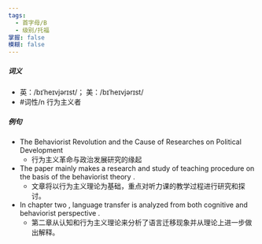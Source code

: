 ```yaml
---
tags:
  - 首字母/B
  - 级别/托福
掌握: false
模糊: false
---
```

##### 词义
- 英：/bɪˈheɪvjərɪst/； 美：/bɪˈheɪvjərɪst/
- #词性/n  行为主义者
##### 例句
- The Behaviorist Revolution and the Cause of Researches on Political Development
	- 行为主义革命与政治发展研究的缘起
- The paper mainly makes a research and study of teaching procedure on the basis of the behaviorist theory .
	- 文章将以行为主义理论为基础，重点对听力课的教学过程进行研究和探讨。
- In chapter two , language transfer is analyzed from both cognitive and behaviorist perspective .
	- 第二章从认知和行为主义理论来分析了语言迁移现象并从理论上进一步做出解释。
